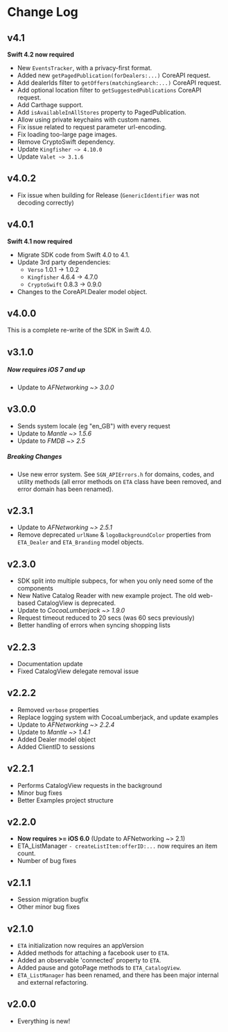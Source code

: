 # Change Log

## v4.1
**Swift 4.2 now required**

- New `EventsTracker`, with a privacy-first format.
- Added new `getPagedPublication(forDealers:...)` CoreAPI request.
- Add dealerIds filter to `getOffers(matchingSearch:...)` CoreAPI request.
- Add optional location filter to `getSuggestedPublications` CoreAPI request.
- Add Carthage support.
- Add `isAvailableInAllStores` property to PagedPublication.
- Allow using private keychains with custom names.
- Fix issue related to request parameter url-encoding.
- Fix loading too-large page images.
- Remove CryptoSwift dependency.
- Update `Kingfisher ~> 4.10.0` 
- Update `Valet ~> 3.1.6`

## v4.0.2
- Fix issue when building for Release (`GenericIdentifier` was not decoding correctly)

## v4.0.1
**Swift 4.1 now required**

- Migrate SDK code from Swift 4.0 to 4.1.
- Update 3rd party dependencies:
	- `Verso` 1.0.1 -> 1.0.2
	- `Kingfisher` 4.6.4 -> 4.7.0
	- `CryptoSwift` 0.8.3 -> 0.9.0
- Changes to the CoreAPI.Dealer model object.

## v4.0.0
This is a complete re-write of the SDK in Swift 4.0.


## v3.1.0

##### Now requires iOS 7 and up
* Update to *AFNetworking ~> 3.0.0*


## v3.0.0
* Sends system locale (eg "en_GB") with every request
* Update to *Mantle ~> 1.5.6*
* Update to *FMDB ~> 2.5* 

##### Breaking Changes
* Use new error system. See `SGN_APIErrors.h` for domains, codes, and utility methods (all error methods on `ETA` class have been removed, and error domain has been renamed).

## v2.3.1
* Update to *AFNetworking ~> 2.5.1*
* Remove deprecated `urlName` & `logoBackgroundColor` properties from `ETA_Dealer` and `ETA_Branding` model objects.

## v2.3.0
* SDK split into multiple subpecs, for when you only need some of the components
* New Native Catalog Reader with new example project. The old web-based CatalogView is deprecated.
* Update to *CocoaLumberjack ~> 1.9.0*
* Request timeout reduced to 20 secs (was 60 secs previously)
* Better handling of errors when syncing shopping lists

## v2.2.3
* Documentation update
* Fixed CatalogView delegate removal issue

## v2.2.2
* Removed `verbose` properties
* Replace logging system with CocoaLumberjack, and update examples
* Update to *AFNetworking ~> 2.2.4*
* Update to *Mantle ~> 1.4.1*
* Added Dealer model object
* Added ClientID to sessions

## v2.2.1
* Performs CatalogView requests in the background
* Minor bug fixes
* Better Examples project structure

## v2.2.0
* **Now requires >= iOS 6.0** (Update to AFNetworking ~> 2.1)
* ETA_ListManager `- createListItem:offerID:...` now requires an item count.
* Number of bug fixes


## v2.1.1
* Session migration bugfix
* Other minor bug fixes

## v2.1.0
* `ETA` initialization now requires an appVersion
* Added methods for attaching a facebook user to `ETA`.
* Added an observable 'connected' property to `ETA`.
* Added pause and gotoPage methods to `ETA_CatalogView`.
* `ETA_ListManager` has been renamed, and there has been major internal and external refactoring.

## v2.0.0
* Everything is new!


